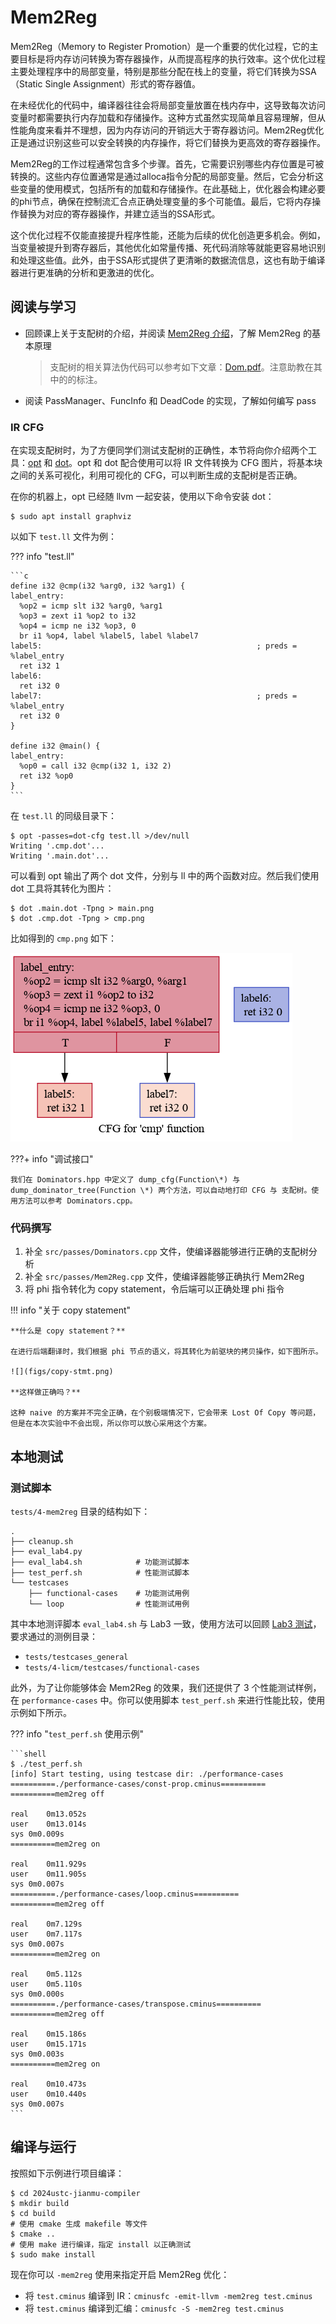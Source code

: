 # Mem2Reg

Mem2Reg（Memory to Register Promotion）是一个重要的优化过程，它的主要目标是将内存访问转换为寄存器操作，从而提高程序的执行效率。这个优化过程主要处理程序中的局部变量，特别是那些分配在栈上的变量，将它们转换为SSA（Static Single Assignment）形式的寄存器值。

在未经优化的代码中，编译器往往会将局部变量放置在栈内存中，这导致每次访问变量时都需要执行内存加载和存储操作。这种方式虽然实现简单且容易理解，但从性能角度来看并不理想，因为内存访问的开销远大于寄存器访问。Mem2Reg优化正是通过识别这些可以安全转换的内存操作，将它们替换为更高效的寄存器操作。

Mem2Reg的工作过程通常包含多个步骤。首先，它需要识别哪些内存位置是可被转换的。这些内存位置通常是通过alloca指令分配的局部变量。然后，它会分析这些变量的使用模式，包括所有的加载和存储操作。在此基础上，优化器会构建必要的phi节点，确保在控制流汇合点正确处理变量的多个可能值。最后，它将内存操作替换为对应的寄存器操作，并建立适当的SSA形式。

这个优化过程不仅能直接提升程序性能，还能为后续的优化创造更多机会。例如，当变量被提升到寄存器后，其他优化如常量传播、死代码消除等就能更容易地识别和处理这些值。此外，由于SSA形式提供了更清晰的数据流信息，这也有助于编译器进行更准确的分析和更激进的优化。

## 阅读与学习

- 回顾课上关于支配树的介绍，并阅读 [Mem2Reg 介绍](./Mem2Reg介绍.pdf)，了解 Mem2Reg 的基本原理

  > 支配树的相关算法伪代码可以参考如下文章：[Dom.pdf](Dom.pdf)。注意助教在其中的的标注。
  >
- 阅读 PassManager、FuncInfo 和 DeadCode 的实现，了解如何编写 pass

### IR CFG

在实现支配树时，为了方便同学们测试支配树的正确性，本节将向你介绍两个工具：[opt](https://llvm.org/docs/CommandGuide/opt.html) 和 [dot](https://manpages.ubuntu.com/manpages/trusty/man1/dot.1.html)。opt 和 dot 配合使用可以将 IR 文件转换为 CFG 图片，将基本块之间的关系可视化，利用可视化的 CFG，可以判断生成的支配树是否正确。

在你的机器上，opt 已经随 llvm 一起安装，使用以下命令安装 dot：

```
$ sudo apt install graphviz
```

以如下 `test.ll` 文件为例：

??? info "test.ll"

    ```c
    define i32 @cmp(i32 %arg0, i32 %arg1) {
    label_entry:
      %op2 = icmp slt i32 %arg0, %arg1
      %op3 = zext i1 %op2 to i32
      %op4 = icmp ne i32 %op3, 0
      br i1 %op4, label %label5, label %label7
    label5:                                                ; preds = %label_entry
      ret i32 1
    label6:
      ret i32 0
    label7:                                                ; preds = %label_entry
      ret i32 0
    }

    define i32 @main() {
    label_entry:
      %op0 = call i32 @cmp(i32 1, i32 2)
      ret i32 %op0
    }
    ```

在 `test.ll` 的同级目录下：

```shell
$ opt -passes=dot-cfg test.ll >/dev/null
Writing '.cmp.dot'...
Writing '.main.dot'...
```

可以看到 opt 输出了两个 dot 文件，分别与 ll 中的两个函数对应。然后我们使用 dot 工具将其转化为图片：

```shel
$ dot .main.dot -Tpng > main.png
$ dot .cmp.dot -Tpng > cmp.png
```

比如得到的 `cmp.png` 如下：

![](figs/cmp.png)

???+ info "调试接口"

    我们在 Dominators.hpp 中定义了 dump_cfg(Function\*) 与 dump_dominator_tree(Function \*) 两个方法，可以自动地打印 CFG 与 支配树。使用方法可以参考 Dominators.cpp。

### 代码撰写

1. 补全 `src/passes/Dominators.cpp` 文件，使编译器能够进行正确的支配树分析
2. 补全 `src/passes/Mem2Reg.cpp` 文件，使编译器能够正确执行 Mem2Reg
3. 将 phi 指令转化为 copy statement，令后端可以正确处理 phi 指令

!!! info "关于 copy statement"

    **什么是 copy statement？**

    在进行后端翻译时，我们根据 phi 节点的语义，将其转化为前驱块的拷贝操作，如下图所示。

    ![](figs/copy-stmt.png)

    **这样做正确吗？**

    这种 naive 的方案并不完全正确，在个别极端情况下，它会带来 Lost Of Copy 等问题，但是在本次实验中不会出现，所以你可以放心采用这个方案。

## 本地测试

### 测试脚本

`tests/4-mem2reg` 目录的结构如下：

```
.
├── cleanup.sh
├── eval_lab4.py
├── eval_lab4.sh            # 功能测试脚本
├── test_perf.sh            # 性能测试脚本
└── testcases
    ├── functional-cases    # 功能测试用例
    └── loop                # 性能测试用例
```

其中本地测评脚本 `eval_lab4.sh` 与 Lab3 一致，使用方法可以回顾 [Lab3 测试](../lab3/guidance.md#测试)，要求通过的测例目录：

- `tests/testcases_general`
- `tests/4-licm/testcases/functional-cases`

此外，为了让你能够体会 Mem2Reg 的效果，我们还提供了 3 个性能测试样例，在 `performance-cases` 中。你可以使用脚本 `test_perf.sh` 来进行性能比较，使用示例如下所示。

??? info "`test_perf.sh` 使用示例"

    ```shell
    $ ./test_perf.sh
    [info] Start testing, using testcase dir: ./performance-cases
    ==========./performance-cases/const-prop.cminus==========
    ==========mem2reg off

    real	0m13.052s
    user	0m13.014s
    sys	0m0.009s
    ==========mem2reg on

    real	0m11.929s
    user	0m11.905s
    sys	0m0.007s
    ==========./performance-cases/loop.cminus==========
    ==========mem2reg off

    real	0m7.129s
    user	0m7.117s
    sys	0m0.007s
    ==========mem2reg on

    real	0m5.112s
    user	0m5.110s
    sys	0m0.000s
    ==========./performance-cases/transpose.cminus==========
    ==========mem2reg off

    real	0m15.186s
    user	0m15.171s
    sys	0m0.003s
    ==========mem2reg on

    real	0m10.473s
    user	0m10.440s
    sys	0m0.007s
    ```

## 编译与运行

按照如下示例进行项目编译：

```shell
$ cd 2024ustc-jianmu-compiler
$ mkdir build
$ cd build
# 使用 cmake 生成 makefile 等文件
$ cmake ..
# 使用 make 进行编译，指定 install 以正确测试
$ sudo make install
```

现在你可以 `-mem2reg` 使用来指定开启 Mem2Reg 优化：

- 将 `test.cminus` 编译到 IR：`cminusfc -emit-llvm -mem2reg test.cminus`
- 将 `test.cminus` 编译到汇编：`cminusfc -S -mem2reg test.cminus`
